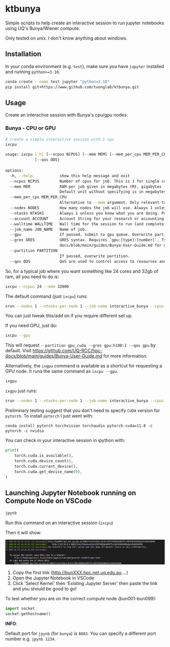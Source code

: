# ktbunya
Simple scripts to help create an interactive session to run jupyter notebooks using UQ's Bunya/Wiener compute.

Only tested on unix. I don't know anything about windows.

## Installation

In your conda environment (e.g. `test`), make sure you have `jupyter` installed and running `python>=3.10`.
```bash
conda create --name test jupyter "python=3.10"
pip install git+https://www.github.com/tuonglab/ktbunya.git
```

## Usage

Create an interactive session with Bunya's cpu/gpu nodes:

### Bunya - CPU or GPU
```bash
# create a simple interactive session with 1 cpu
ixcpu
```

```bash
usage: ixcpu [-h] [--ncpus NCPUS] [--mem MEM] [--mem_per_cpu MEM_PER_CPU] [--nodes NODES] [--ntasks NTASKS] [--account ACCOUNT] [--walltime WALLTIME] [--job_name JOB_NAME] [--gpu] [--gres GRES] [--partition PARTITION]
             [--qos QOS]

options:
  -h, --help            show this help message and exit
  --ncpus NCPUS         Number of cpus for job. This is 1 for single core jobs, number of cores for multi core jobs, and 1 for MPI jobs. This can be undertstood as `OMP_NUM_THREADS`.
  --mem MEM             RAM per job given in megabytes (M), gigabytes (G), or terabytes (T). Ask for 2000000M to get the maximum memory on a standard node. Ask for 4000000M to get the maximum memory on a high memory node.
                        Default unit without specifying is in megabytes.
  --mem_per_cpu MEM_PER_CPU
                        Alternative to --mem argument. Only relevant to MPI jobs. Passes to `-mem-per-cpu`.
  --nodes NODES         How many nodes the job will use. Always 1 unless you know what you are doing.
  --ntasks NTASKS       Always 1 unless you know what you are doing. Passes to `--ntasks-per-node`. This is 1 for single core jobs and multi core jobs. This is 96 (or less if single node) for MPI jobs.
  --account ACCOUNT     Account String for your research or accounting group. All Account Strings start with `a_`. Use the `groups` command to list your groups.
  --walltime WALLTIME   Wall time for the session to run (and complete).
  --job_name JOB_NAME   Name of job.
  --gpu                 If passed, submit to gpu queue. Overwrite partition with --partition.
  --gres GRES           GRES syntax. Requires `gpu:[type]:[number]`. Type options for corresponding partitions are: gpu_cuda: h100, l40, a100 gpu_viz: l40 gpu_rocm: mi210 Visit https://github.com/UQ-RCC/hpc-
                        docs/blob/main/guides/Bunya-User-Guide.md for more information.
  --partition PARTITION
                        If passed, overwrite partition.
  --qos QOS             QoS are used to control access to resources and apply sustainable limits. Accepts one of normal, gpu, debug, mig, sxm.
```

So, for a typical job where you want something like 24 cores and 32gb of ram, all you need to do is:

```bash
ixcpu --ncpus 24 --mem 32000
```

The default command (just `ixcpu`) runs:
```bash
srun --nodes 1 --ntasks-per-node 1 --job-name interactive_bunya --cpus-per-task 1 --mem 8000 --time 00:10:00 --partition general --qos normal --account a_kelvin_tuong --pty bash
```

You can just tweak this/add on if you require different set up.

If you need GPU, just do:

```bash
ixcpu --gpu
```

This will request `--partition gpu_cuda --gres gpu:h100:1 --qos gpu` by default. Visit https://github.com/UQ-RCC/hpc-docs/blob/main/guides/Bunya-User-Guide.md for more information.

Alternatively, the `ixgpu` command is available as a shortcut for requesting a GPU node. It runs the same command as `ixcpu --gpu`.

```bash
ixgpu
```

`ixgpu` just runs:

```bash
srun --nodes 1 --ntasks-per-node 1 --job-name interactive_bunya --cpus-per-task 1 --mem 8000 --time 00:10:00 --partition gpu_cuda --gres gpu:h100:1 --qos normal --account a_kelvin_tuong --pty bash
```

Preliminary testing suggest that you don't need to specify `CUDA` version for `pytorch`. To install `pytorch` I just went with:
```
conda install pytorch torchvision torchaudio pytorch-cuda=11.8 -c pytorch -c nvidia
```

You can check in your interactive session in ipython with:
```python
print(
    torch.cuda.is_available(),
    torch.cuda.device_count(),
    torch.cuda.current_device(),
    torch.cuda.get_device_name(0),
)
```


## Launching Jupyter Notebook running on Compute Node on VSCode
```bash
jpynb
```
Run this command on an interactive session (`ixcpu`)

Then it will show:

![alt text](image.png)

1. Copy the first link (http://bunXXX.hpc.net.uq.edu.au....)
2. Open the Jupyter Notebook in VSCode
3. Click 'Select Kernel' then 'Existing Jupyter Server' then paste the link and you should be good to go!

To test whether you are on the correct compute node (bun001-bun099):
```py
import socket
socket.gethostname()
```
<b>INFO</b>:

Default port for `jpynb` (for `bunya`) is  `8883`. You can specify a different port number e.g. `jpynb 1234`.
